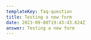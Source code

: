 ```yaml
---
templateKey: faq-question
title: Testing a new form
date: 2023-09-08T19:43:43.624Z
answer: T﻿esting a new form
---
```

